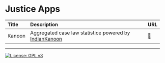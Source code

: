 # Justice Apps

|Title |Description |URL |
|:-----|:-----------|:---|
| Kanoon     | Aggregated case law statistice powered by [IndianKanoon](indiankanoon.org/) |  [:link:](https://behindbars.shinyapps.io/Kanoon/)  |

---

[![License: GPL v3](https://img.shields.io/badge/License-GPLv3-blue.svg)](https://www.gnu.org/licenses/gpl-3.0)
